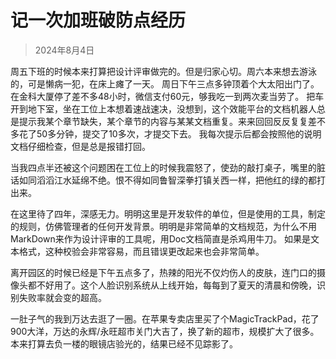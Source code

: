 # 记一次加班破防点经历

> 2024年8月4日

周五下班的时候本来打算把设计评审做完的。但是归家心切。周六本来想去游泳的，可是懒病一犯，在床上瘫了一天。
周日下午三点多钟顶着个大太阳出门了。
在金科大厦停了差不多48小时，微信支付60元，够我吃一到两次麦当劳了。
把车开到地下室，坐在工位上本想着速战速决，没想到，这个效能平台的文档机器人总是提示我某个章节缺失，某个章节的内容与某某文档重复。来来回回反反复复差不多花了50多分钟，提交了10多次，才提交下去。
我每次提示后都会按照他的说明文档仔细检查，但是总是报错打回。

当我四点半还被这个问题困在工位上的时候我震怒了，使劲的敲打桌子，嘴里的脏话如同滔滔江水延绵不绝。恨不得如同鲁智深拳打镇关西一样，把他红的绿的都打出来。

在这里待了四年，深感无力。明明这里是开发软件的单位，但是使用的工具，制定的规则，仿佛管理者的任何开发背景。明明是非常简单的文档规范，为什么不用MarkDown来作为设计评审的工具呢，用Doc文档简直是杀鸡用牛刀。
如果是文本格式，这种校验会非常容易，而且错误更改起来也会非常简单。

离开园区的时候已经是下午五点多了，热辣的阳光不仅灼伤人的皮肤，连门口的摄像头都不好用了。这个人脸识别系统从上线开始，每每到了夏天的清晨和傍晚，识别失败率就会变的超高。

一肚子气的我到万达去逛了一圈。在苹果专卖店里买了个MagicTrackPad，花了900大洋，万达的永辉/永旺超市关门大吉了，换了新的超市，规模扩大了很多。本来打算去负一楼的眼镜店验光的，结果已经不见踪影了。
